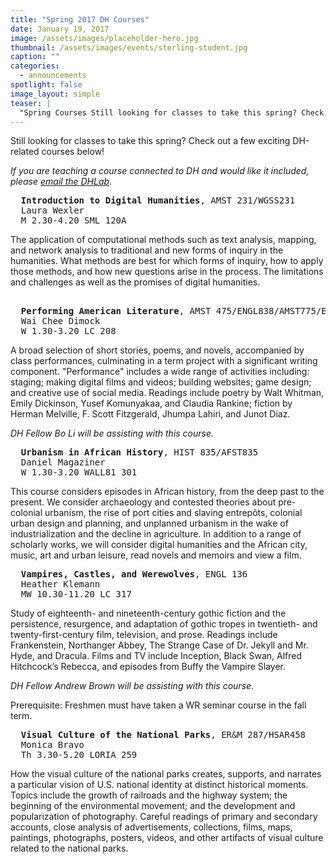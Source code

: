 ```yaml
---
title: "Spring 2017 DH Courses"
date: January 19, 2017
image: /assets/images/placeholder-hero.jpg
thumbnail: /assets/images/events/sterling-student.jpg
caption: ""
categories: 
  - announcements
spotlight: false 
image_layout: simple
teaser: |
  "Spring Courses Still looking for classes to take this spring? Check out a few exciting DH-related courses below! If you are teaching a course connected to DH and would like it included, please email..."
---
```

   
Still looking for classes to take this spring? Check out a few exciting DH-related courses below!

<em>If you are teaching a course connected to DH and would like it included, please <a href="mailto:dhlab@yale.edu?subject=DH%20courses">email the DHLab</a>.</em>

<pre>
  <strong>Introduction to Digital Humanities</strong>, AMST 231/WGSS231
  Laura Wexler
  M 2.30-4.20 SML 120A
</pre>
   
The application of computational methods such as text analysis, mapping, and network analysis to traditional and new forms of inquiry in the humanities. What methods are best for which forms of inquiry, how to apply those methods, and how new questions arise in the process. The limitations and challenges as well as the promises of digital humanities.
    

<pre> 
  <strong>Performing American Literature</strong>, AMST 475/ENGL838/AMST775/ENGL438
  Wai Chee Dimock
  W 1.30-3.20 LC 208
</pre>
   
A broad selection of short stories, poems, and novels, accompanied by class performances, culminating in a term project with a significant writing component. "Performance" includes a wide range of activities including: staging; making digital films and videos; building websites; game design; and creative use of social media. Readings include poetry by Walt Whitman, Emily Dickinson, Yusef Komunyakaa, and Claudia Rankine; fiction by Herman Melville, F. Scott Fitzgerald, Jhumpa Lahiri, and Junot Diaz.

<em>DH Fellow Bo Li will be assisting with this course.</em>
    
   
<pre>
  <strong>Urbanism in African History</strong>, HIST 835/AFST835
  Daniel Magaziner
  W 1.30-3.20 WALL81 301
</pre>
   
This course considers episodes in African history, from the deep past to the present. We consider archaeology and contested theories about pre-colonial urbanism, the rise of port cities and slaving entrepôts, colonial urban design and planning, and unplanned urbanism in the wake of industrialization and the decline in agriculture. In addition to a range of scholarly works, we will consider digital humanities and the African city, music, art and urban leisure, read novels and memoirs and view a film.
    
<pre>
  <strong>Vampires, Castles, and Werewolves</strong>, ENGL 136
  Heather Klemann
  MW 10.30-11.20 LC 317
</pre>
   
Study of eighteenth- and nineteenth-century gothic fiction and the persistence, resurgence, and adaptation of gothic tropes in twentieth- and twenty-first-century film, television, and prose. Readings include Frankenstein, Northanger Abbey, The Strange Case of Dr. Jekyll and Mr. Hyde, and Dracula. Films and TV include Inception, Black Swan, Alfred Hitchcock’s Rebecca, and episodes from Buffy the Vampire Slayer.

<em>DH Fellow Andrew Brown will be assisting with this course</em>.
   
Prerequisite: Freshmen must have taken a WR seminar course in the fall term.
    
<pre>
  <strong>Visual Culture of the National Parks</strong>, ER&amp;M 287/HSAR458
  Monica Bravo
  Th 3.30-5.20 LORIA 259
</pre>
   
How the visual culture of the national parks creates, supports, and narrates a particular vision of U.S. national identity at distinct historical moments. Topics include the growth of railroads and the highway system; the beginning of the environmental movement; and the development and popularization of photography. Careful readings of primary and secondary accounts, close analysis of advertisements, collections, films, maps, paintings, photographs, posters, videos, and other artifacts of visual culture related to the national parks.
   